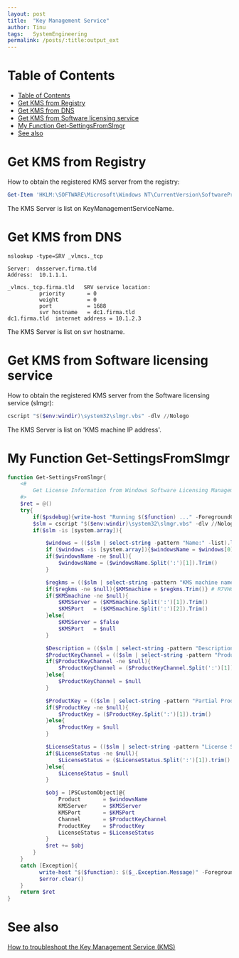 ```yaml
---
layout: post
title:  "Key Management Service"
author: Tinu
tags:   SystemEngineering
permalink: /posts/:title:output_ext
---
```


# Table of Contents

- [Table of Contents](#table-of-contents)
- [Get KMS from Registry](#get-kms-from-registry)
- [Get KMS from DNS](#get-kms-from-dns)
- [Get KMS from Software licensing service](#get-kms-from-software-licensing-service)
- [My Function Get-SettingsFromSlmgr](#my-function-get-settingsfromslmgr)
- [See also](#see-also)

# Get KMS from Registry

How to obtain the registered KMS server from the registry:

````powershell
Get-Item 'HKLM:\SOFTWARE\Microsoft\Windows NT\CurrentVersion\SoftwareProtectionPlatform'
````

The KMS Server is list on KeyManagementServiceName.  

# Get KMS from DNS

````powersehll
nslookup -type=SRV _vlmcs._tcp

Server:  dnsserver.firma.tld
Address:  10.1.1.1.

_vlmcs._tcp.firma.tld   SRV service location:
          priority       = 0
          weight         = 0
          port           = 1688
          svr hostname   = dc1.firma.tld
dc1.firma.tld  internet address = 10.1.2.3
````

The KMS Server is list on svr hostname.  

# Get KMS from Software licensing service

How to obtain the registered KMS server from the Software licensing service (slmgr):

````powershell
cscript "$($env:windir)\system32\slmgr.vbs" -dlv //Nologo
````

The KMS Server is list on 'KMS machine IP address'.  

# My Function Get-SettingsFromSlmgr

````powershell
function Get-SettingsFromSlmgr{
    <#
        Get License Information from Windows Software Licensing Management Tool
    #>
    $ret = @()
    try{
        if($psdebug){write-host "Running $($function) ..." -ForegroundColor Yellow}
        $slm = cscript "$($env:windir)\system32\slmgr.vbs" -dlv //Nologo
        if($slm -is [system.array]){

            $windows = (($slm | select-string -pattern "Name:" -list).line)
            if ($windows -is [system.array]){$windowsName = $windows[0]}else{$windowsName = $windows}
            if($windowsName -ne $null){
                $windowsName = ($windowsName.Split(':')[1]).Trim()
            }

            $regkms = (($slm | select-string -pattern "KMS machine name" -list).line)
            if($regkms -ne $null){$KMSmachine = $regkms.Trim()} # R7VHC = SPLA
            if($KMSmachine -ne $null){
                $KMSServer = ($KMSmachine.Split(':')[1]).Trim()
                $KMSPort   = ($KMSmachine.Split(':')[2]).Trim()
            }else{
                $KMSServer = $false
                $KMSPort   = $null
            }

            $Description = (($slm | select-string -pattern "Description:" -list).line)
            $ProductKeyChannel = (($slm | select-string -pattern "Product Key Channel" -list).line)
            if($ProductKeyChannel -ne $null){
                $ProductKeyChannel = ($ProductKeyChannel.Split(':')[1]).trim() 
            }else{
                $ProductKeyChannel = $null
            }

            $ProductKey = (($slm | select-string -pattern "Partial Product Key:" -list).line)
            if($ProductKey -ne $null){
                $ProductKey = ($ProductKey.Split(':')[1]).trim()
            }else{
                $ProductKey = $null
            }

            $LicenseStatus = (($slm | select-string -pattern "License Status:" -list).line)
            if($LicenseStatus -ne $null){
                $LicenseStatus = ($LicenseStatus.Split(':')[1]).trim()  
            }else{
                $LicenseStatus = $null
            }

            $obj = [PSCustomObject]@{
                Product       = $windowsName
                KMSServer     = $KMSServer
                KMSPort       = $KMSPort
                Channel       = $ProductKeyChannel
                ProductKey    = $ProductKey
                LicenseStatus = $LicenseStatus
            }
            $ret += $obj
        }
    }
    catch [Exception]{
          write-host "$($function): $($_.Exception.Message)" -ForegroundColor Red
          $error.clear()
    }
    return $ret
}
````

# See also

[How to troubleshoot the Key Management Service (KMS)](https://docs.microsoft.com/en-us/previous-versions/tn-archive/ee939272(v=technet.10))